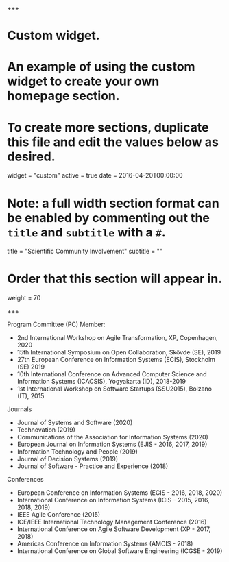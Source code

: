 +++
# Custom widget.
# An example of using the custom widget to create your own homepage section.
# To create more sections, duplicate this file and edit the values below as desired.
widget = "custom"
active = true
date = 2016-04-20T00:00:00

# Note: a full width section format can be enabled by commenting out the `title` and `subtitle` with a `#`.
title = "Scientific Community Involvement"
subtitle = ""

# Order that this section will appear in.
weight = 70

+++

Program Committee (PC) Member:

* 2nd International Workshop on Agile Transformation, XP, Copenhagen, 2020
* 15th International Symposium on Open Collaboration, Skövde (SE), 2019
* 27th European Conference on Information Systems (ECIS), Stockholm (SE) 2019
* 10th International Conference on Advanced Computer Science and Information Systems (ICACSIS), Yogyakarta (ID), 2018-2019
* 1st International Workshop on Software Startups (SSU2015), Bolzano (IT), 2015


Journals

* Journal of Systems and Software (2020)
* Technovation (2019)
* Communications of the Association for Information Systems (2020)
* European Journal on Information Systems (EJIS - 2016, 2017, 2019)
* Information Technology and People (2019)
* Journal of Decision Systems (2019)
* Journal of Software - Practice and Experience (2018)

Conferences
* European Conference on Information Systems (ECIS - 2016, 2018, 2020)
* International Conference on Information Systems (ICIS - 2015, 2016, 2018, 2019)
* IEEE Agile Conference (2015)
* ICE/IEEE International Technology Management Conference (2016)
* International Conference on Agile Software Development (XP - 2017, 2018)
* Americas Conference on Information Systems (AMCIS - 2018)
* International Conference on Global Software Engineering (ICGSE - 2019)
